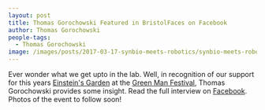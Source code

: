 ```yaml
---
layout: post
title: Thomas Gorochowski Featured in BristolFaces on Facebook
author: Thomas Gorochowski
people-tags: 
  - Thomas Gorochowski
image: /images/posts/2017-03-17-synbio-meets-robotics/synbio-meets-robotics-2.jpg
---
```

Ever wonder what we get upto in the lab. Well, in recognition of our support for this years <a href="http://einsteinsgarden.net/einsteins-garden-presents-2016/">Einstein's Garden</a> at the <a href="http://www.greenman.net">Green Man Festival</a>, Thomas Gorochowski provides some insight. Read the full interview on <a href="https://business.facebook.com/bristoluniversity/photos/a.1068566296487152.1073741871.120971044580020/1271693989507714/?type=3&theater">Facebook</a>. Photos of the event to follow soon!